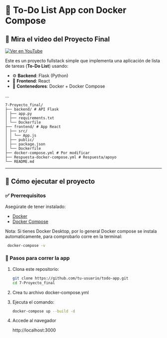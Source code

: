 # 📝 To-Do List App con Docker Compose

## 🎥 Mira el video del Proyecto Final

[![Ver en YouTube](https://img.youtube.com/vi/f1CZvYLkoFU/0.jpg)](https://www.youtube.com/watch?v=f1CZvYLkoFU)

Este es un proyecto fullstack simple que implementa una aplicación de lista de tareas (**To-Do List**) usando:

- ⚙️ **Backend**: Flask (Python)
- 🎨 **Frontend**: React
- 🐳 **Contenedores**: Docker + Docker Compose

...
```text
7-Proyecto_final/
├── backend/ # API Flask
│ ├── app.py
│ ├── requirements.txt
│ └── Dockerfile
├── frontend/ # App React
│ ├── src/
│ │ └── App.js
│ ├── public/
│ ├── package.json
│ └── Dockerfile
├── docker-compose.yml # Por modificar
├── Respuesta-docker-compose.yml # Respuesta/apoyo
└── README.md
```

---

## 🚀 Cómo ejecutar el proyecto

### ✅ Prerrequisitos

Asegúrate de tener instalado:

- [Docker](https://www.docker.com/)
- [Docker Compose](https://docs.docker.com/compose/)

Nota: Si tienes Docker Desktop, por lo general Docker compose se instala automaticamente, para comprobarlo corre en la terminal:

```bash
 docker-compose -v
 ```

### 🔧 Pasos para correr la app

1. Clona este repositorio:
   ```bash
   git clone https://github.com/tu-usuario/todo-app.git
   cd 7-Proyecto_final
   ```

3. Crea tu archivo docker-compose.yml

2. Ejecuta el comando:
   ```bash
   docker-compose up --build -d
    ```
3. Accede al navegador

    http://localhost:3000

